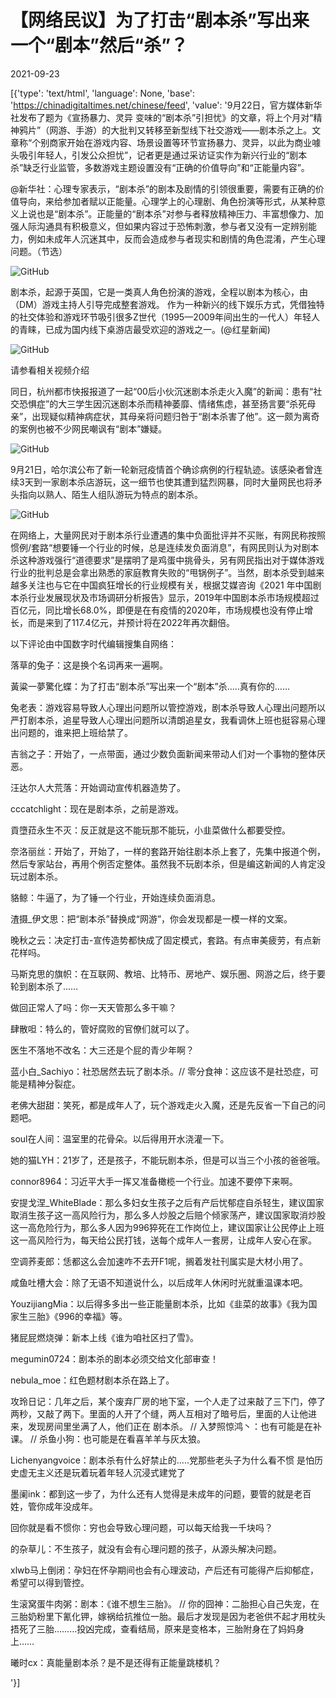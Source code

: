 # 【网络民议】为了打击“剧本杀”写出来一个“剧本”然后“杀”？

2021-09-23

[{'type': 'text/html', 'language': None, 'base': 'https://chinadigitaltimes.net/chinese/feed', 'value': '9月22日，官方媒体新华社发布了题为《宣扬暴力、灵异 变味的“剧本杀”引担忧》的文章，将上个月对“精神鸦片”（网游、手游）的大批判又转移至新型线下社交游戏——剧本杀之上。文章称“个别商家开始在游戏内容、场景设置等环节宣扬暴力、灵异，以此为商业噱头吸引年轻人，引发公众担忧”，记者更是通过采访证实作为新兴行业的“剧本杀”缺乏行业监管，多数游戏主题设置没有“正确的价值导向”和“正能量内容”。



@新华社：心理专家表示，“剧本杀”的剧本及剧情的引领很重要，需要有正确的价值导向，来给参加者赋以正能量。心理学上的心理剧、角色扮演等形式，从某种意义上说也是“剧本杀”。正能量的“剧本杀”对参与者释放精神压力、丰富想像力、加强人际沟通具有积极意义，但如果内容过于恐怖刺激，参与者又没有一定辨别能力，例如未成年人沉迷其中，反而会造成参与者现实和剧情的角色混淆，产生心理问题。（节选）



![GitHub](https://chinadigitaltimes.net/chinese/files/2021/09/image-1632376809792.png)



剧本杀，起源于英国，它是一类真人角色扮演的游戏，全程以剧本为核心，由（DM）游戏主持人引导完成整套游戏。 作为一种新兴的线下娱乐方式，凭借独特的社交体验和游戏环节吸引很多Z世代（1995—2009年间出生的一代人）年轻人的青睐，已成为国内线下桌游店最受欢迎的游戏之一。(@红星新闻)

![GitHub](https://chinadigitaltimes.net/chinese/files/2021/09/image-1632377062439.png)

请参看相关视频介绍



同日，杭州都市快报报道了一起“00后小伙沉迷剧本杀走火入魔”的新闻：患有“社交恐惧症”的大三学生因沉迷剧本杀而精神萎靡、情绪焦虑，甚至扬言要“杀死母亲”，出现疑似精神病症状，其母亲将问题归咎于“剧本杀害了他”。这一颇为离奇的案例也被不少网民嘲讽有“剧本”嫌疑。

![GitHub](https://chinadigitaltimes.net/chinese/files/2021/09/image-1632377196490.png)

9月21日，哈尔滨公布了新一轮新冠疫情首个确诊病例的行程轨迹。该感染者曾连续3天到一家剧本杀店游玩，这一细节也使其遭到猛烈网暴，同时大量网民也将矛头指向以熟人、陌生人组队游玩为特点的剧本杀。

![GitHub](https://chinadigitaltimes.net/chinese/files/2021/09/image-1632376577120.png)

在网络上，大量网民对于剧本杀行业遭遇的集中负面批评并不买账，有网民称按照惯例/套路“想要锤一个行业的时候，总是连续发负面消息”，有网民则认为对剧本杀这种游戏强行“道德要求”是摆明了是鸡蛋中挑骨头，另有网民指出对于媒体游戏行业的批判总是会拿出熟悉的家庭教育失败的“甩锅例子”。当然，剧本杀受到越来越多关注也与它在中国疯狂增长的行业规模有关，根据艾媒咨询《2021 年中国剧本杀行业发展现状及市场调研分析报告》显示，2019年中国剧本杀市场规模超过百亿元，同比增长68.0%，即便是在有疫情的2020年，市场规模也没有停止增长，而是来到了117.4亿元，并预计将在2022年再次翻倍。

以下评论由中国数字时代编辑搜集自网络：



落草的兔子：这是换个名词再来一遍啊。

黃粱一夢驚化蝶：为了打击“剧本杀”写出来一个“剧本”杀&#8230;..真有你的&#8230;&#8230;

兔老表：游戏容易导致人心理出问题所以管控游戏，剧本杀导致人心理出问题所以严打剧本杀，追星导致人心理出问题所以清朗追星女，我看调休上班也挺容易心理出问题的，谁来把上班给禁了。

吉翁之子：开始了，一点带面，通过少数负面新闻来带动人们对一个事物的整体厌恶。

汪达尔人大荒落：开始调动宣传机器造势了。

cccatchlight：现在是剧本杀，之前是游戏。

貢墮菈永生不灭：反正就是这不能玩那不能玩，小韭菜做什么都要受控。

奈洛丽丝：开始了，开始了，一样的套路开始往剧本杀上套了，先集中报道个例，然后专家站台，再用个例否定整体。虽然我不玩剧本杀，但是编这新闻的人肯定没玩过剧本杀。

貉鲸：牛逼了，为了锤一个行业，开始连续负面消息。

渣摄_伊文思：把“剧本杀”替换成“网游”，你会发现都是一模一样的文案。

晚秋之云：决定打击-宣传造势都快成了固定模式，套路。有点审美疲劳，有点新花样吗。

马斯克思的旗帜：在互联网、教培、比特币、房地产、娱乐圈、网游之后，终于要轮到剧本杀了……

做回正常人了吗：你一天天管那么多干嘛？

肆散呾：特么的，管好腐败的官僚们就可以了。

医生不落地不改名：大三还是个屁的青少年啊？

蓝小白_Sachiyo：社恐居然去玩了剧本杀。//  零分食神：这应该不是社恐症，可能是精神分裂症。

老佛大甜甜：笑死，都是成年人了，玩个游戏走火入魔，还是先反省一下自己的问题吧。

soul在人间：温室里的花骨朵。以后得用开水浇灌一下。

她的猫LYH：21岁了，还是孩子，不能玩剧本杀，但是可以当三个小孩的爸爸哦。

connor8964：习近平大手一挥又准备橄榄一个行业。加速不要停下来啊。

安提戈涅_WhiteBlade：那么多妇女生孩子之后有产后忧郁症自杀轻生，建议国家取消生孩子这一高风险行为，那么多人炒股之后赔个倾家荡产，建议国家取消炒股这一高危险行为，那么多人因为996猝死在工作岗位上，建议国家让公民停止上班这一高风险行为，每天给公民打钱，送每个成年人一套房，让成年人安心在家。

空调荞麦郎：恁都这么会加速咋不去开F1呢，搁着发社刊属实是大材小用了。

咸鱼吐槽大会：除了无语不知道说什么，以后成年人休闲时光就重温课本吧。

YouzijiangMia：以后得多多出一些正能量剧本杀，比如《韭菜的故事》《我为国家生三胎》《996的幸福》等。

猪屁屁燃烧弹：新本上线《谁为咱社区扫了雪》。

megumin0724：剧本杀的剧本必须交给文化部审查！

nebula_moe：红色题材剧本杀在路上了。

攻玲日记：几年之后，某个废弃厂房的地下室，一个人走了过来敲了三下门，停了两秒，又敲了两下。里面的人开了个缝，两人互相对了暗号后，里面的人让他进来，发现房间里坐满了人，他们正在 剧本杀。 // 入梦照惊鸿丶：也有可能是在补课。 //  杀鱼小狗：也可能是在看喜羊羊与灰太狼。

Lichenyangvoice：剧本杀有什么好禁止的&#8230;..党那些老头子为什么看不惯 是怕历史虚无主义还是玩着玩着年轻人沉浸式建党了

墨阑ink：都到这一步了，为什么还有人觉得是未成年的问题，要管的就是老百姓，管你成年没成年。

回你就是看不惯你：穷也会导致心理问题，可以每天给我一千块吗？

的杂草儿：不生孩子，就没有会有心理问题的孩子，从源头解决问题。

xlwb马上倒闭：孕妇在怀孕期间也会有心理波动，产后还有可能得产后抑郁症，希望可以得到管控。

生滚窝蛋牛肉粥：剧本：《谁不想生三胎》。  //   你的囧神：二胎担心自己失宠，在三胎奶粉里下氰化钾，嫁祸给抗推位一胎。最后才发现是因为老爸供不起才用枕头捂死了三胎………投凶完成，查看结局，原来是变格本，三胎附身在了妈妈身上……

曦时cx：真能量剧本杀？是不是还得有正能量跳楼机？

'}]